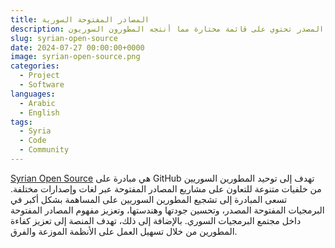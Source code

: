```yaml
---
title: المصادر المفتوحة السورية
description: منصة مفتوحة المصدر تحتوي على قائمة مختارة مما أنتجه المطورون السوريون
slug: syrian-open-source
date: 2024-07-27 00:00:00+0000
image: syrian-open-source.png
categories:
  - Project
  - Software
languages:
  - Arabic
  - English
tags:
  - Syria
  - Code
  - Community
---
```


[Syrian Open Source](https://github.com/Syrian-Open-Source) هي مبادرة على GitHub تهدف إلى توحيد المطورين السوريين من خلفيات متنوعة للتعاون على مشاريع المصادر المفتوحة عبر لغات وإصدارات مختلفة. تسعى المبادرة إلى تشجيع المطورين السوريين على المساهمة بشكل أكبر في البرمجيات المفتوحة المصدر، وتحسين جودتها وهندستها، وتعزيز مفهوم المصادر المفتوحة داخل مجتمع البرمجيات السوري. بالإضافة إلى ذلك، تهدف المنصة إلى تعزيز كفاءة المطورين من خلال تسهيل العمل على الأنظمة الموزعة والفرق.
